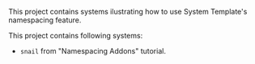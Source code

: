 This project contains systems ilustrating how to use System Template's namespacing feature.

This project contains following systems:
- `snail` from "Namespacing Addons" tutorial.

